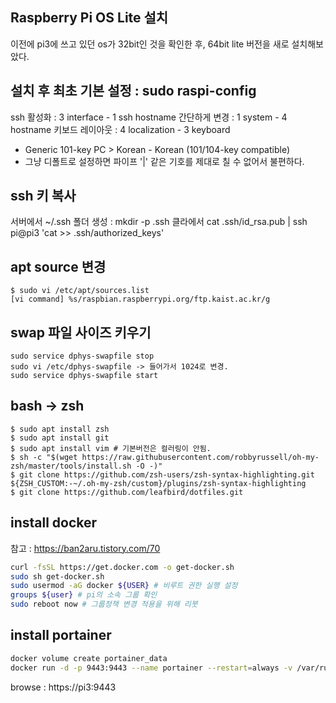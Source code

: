 ## Raspberry Pi OS Lite 설치

이전에 pi3에 쓰고 있던 os가 32bit인 것을 확인한 후, 64bit lite 버전을 새로 설치해보았다.

## 설치 후 최초 기본 설정 : sudo raspi-config

ssh 활성화 : 3 interface - 1 ssh
hostname 간단하게 변경 : 1 system - 4 hostname
키보드 레이아웃 : 4 localization - 3 keyboard
  - Generic 101-key PC > Korean - Korean (101/104-key compatible)
  - 그냥 디폴트로 설정하면 파이프 '|' 같은 기호를 제대로 칠 수 없어서 불편하다. 
  
## ssh 키 복사

서버에서 ~/.ssh 폴더 생성 : mkdir -p .ssh
클라에서 cat .ssh/id_rsa.pub | ssh pi@pi3 'cat >> .ssh/authorized_keys'
  
## apt source 변경

```
$ sudo vi /etc/apt/sources.list
[vi command] %s/raspbian.raspberrypi.org/ftp.kaist.ac.kr/g
```

## swap 파일 사이즈 키우기

``` shell
sudo service dphys-swapfile stop
sudo vi /etc/dphys-swapfile -> 들어가서 1024로 변경.
sudo service dphys-swapfile start
```
  
## bash -> zsh

```shell
$ sudo apt install zsh 
$ sudo apt install git
$ sudo apt install vim # 기본버전은 컬러링이 안됨.
$ sh -c "$(wget https://raw.githubusercontent.com/robbyrussell/oh-my-zsh/master/tools/install.sh -O -)"
$ git clone https://github.com/zsh-users/zsh-syntax-highlighting.git ${ZSH_CUSTOM:-~/.oh-my-zsh/custom}/plugins/zsh-syntax-highlighting
$ git clone https://github.com/leafbird/dotfiles.git
```
## install docker

참고 : https://ban2aru.tistory.com/70

```sh
curl -fsSL https://get.docker.com -o get-docker.sh
sudo sh get-docker.sh
sudo usermod -aG docker ${USER} # 비루트 권한 실행 설정
groups ${user} # pi의 소속 그룹 확인
sudo reboot now # 그룹정책 변경 적용을 위해 리붓
```

## install portainer

```sh
docker volume create portainer_data
docker run -d -p 9443:9443 --name portainer --restart=always -v /var/run/docker.sock:/var/run/docker.sock -v portainer_data:/data portainer/portainer-ce:latest
```
browse : https://pi3:9443

